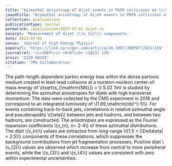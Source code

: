 ```yaml
---
title: "Azimuthal anisotropy of dijet events in PbPb collisions at \\\\\\(\\sqrt{s_{\\mathrm{NN}}} = 5.02 \\\\\\) TeV"
jaxedtitle: "Azimuthal anisotropy of dijet events in PbPb collisions at \\(\\sqrt{s_{\\mathrm{NN}}} = \\) 5.02 TeV"
collection: publications
publicationtype: journal
permalink: /publication/2023-07-01-dijet-vn
excerpt: 'Measurement of dijet \\(v_{n}\\) components.'
date: 2023-07-01
venue: 'Journal of High Energy Physics'
paperurl: 'https://link.springer.com/article/10.1007/JHEP07(2023)139'
journalref: '<i>JHEP</i> <b>07</b> (2023) 139'
arxiv: '2210.08325'
citation: 'CMS Collaboration'
---
```


The path-length dependent parton energy loss within the dense partonic medium created in lead-lead collisions at a nucleon-nucleon center-of-mass energy of \\(\sqrt{s_{\mathrm{NN}}} = \\) 5.02 TeV is studied by determining the azimuthal anisotropies for dijets with high transverse momentum. The data were collected by the CMS experiment in 2018 and correspond to an integrated luminosity of \\(1.69\,\mathrm{nb}^{-1}\\). For events containing back-to-back jets, correlations in relative azimuthal angle and pseudorapidity \\((\eta)\\) between jets and hadrons, and between two hadrons, are constructed. The anisotropies are expressed as the Fourier expansion coefficients \\(v_{n}, n= 2-4\\) of these azimuthal distributions. The dijet \\(v_{n}\\) values are extracted from long-range \\((1.5 < \|\Delta\eta\| < 2.5)\\) components of these correlations, which suppresses the background contributions from jet fragmentation processes. Positive dijet \\(v_{2}\\) values are observed which increase from central to more peripheral events, while the \\(v_{3}\\) and \\(v_{4}\\) values are consistent with zero within experimental uncertainties.
